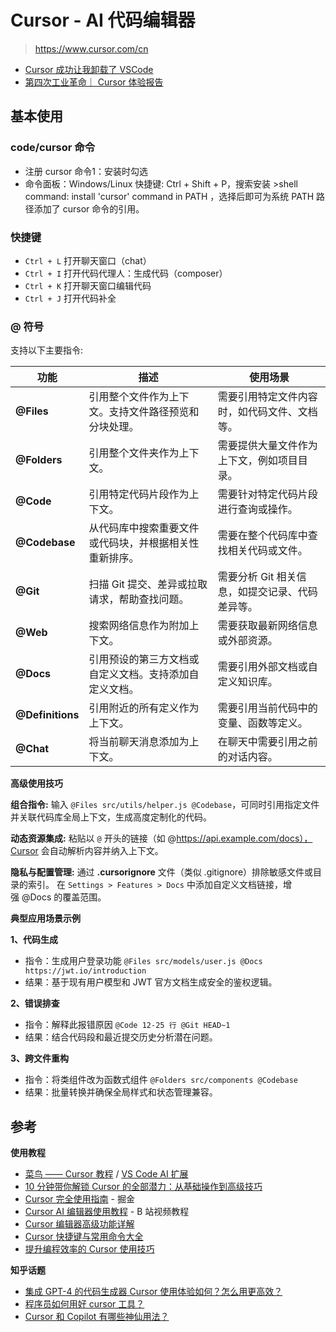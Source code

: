 # Cursor - AI 代码编辑器

> https://www.cursor.com/cn

- [Cursor 成功让我卸载了 VSCode](https://zhuanlan.zhihu.com/p/1341154936)
- [第四次工业革命｜ Cursor 体验报告](https://blog.bosswnx.xyz/posts/2024/cursor-experience-review/)

## 基本使用

### code/cursor 命令

   - 注册 cursor 命令1：安装时勾选
   - 命令面板：Windows/Linux 快捷键: Ctrl + Shift + P，搜索安装 >shell command: install 'cursor' command in PATH ，选择后即可为系统 PATH 路径添加了 cursor 命令的引用。

### 快捷键

  - `Ctrl + L` 打开聊天窗口（chat）
  - `Ctrl + I` 打开代码代理人：生成代码（composer）
  - `Ctrl + K` 打开聊天窗口编辑代码
  - `Ctrl + J` 打开代码补全

### @ 符号

支持以下主要指令:

| **功能** | **描述** | **使用场景** |
| --- | --- | --- |
| **@Files** | 引用整个文件作为上下文。支持文件路径预览和分块处理。 | 需要引用特定文件内容时，如代码文件、文档等。 |
| **@Folders** | 引用整个文件夹作为上下文。 | 需要提供大量文件作为上下文，例如项目目录。 |
| **@Code** | 引用特定代码片段作为上下文。 | 需要针对特定代码片段进行查询或操作。 |
| **@Codebase** | 从代码库中搜索重要文件或代码块，并根据相关性重新排序。 | 需要在整个代码库中查找相关代码或文件。 |
| **@Git** | 扫描 Git 提交、差异或拉取请求，帮助查找问题。 | 需要分析 Git 相关信息，如提交记录、代码差异等。 |
| **@Web** | 搜索网络信息作为附加上下文。 | 需要获取最新网络信息或外部资源。 |
| **@Docs** | 引用预设的第三方文档或自定义文档。支持添加自定义文档。 | 需要引用外部文档或自定义知识库。 |
| **@Definitions** | 引用附近的所有定义作为上下文。 | 需要引用当前代码中的变量、函数等定义。 |
| **@Chat** | 将当前聊天消息添加为上下文。 | 在聊天中需要引用之前的对话内容。 |

**高级使用技巧**

**组合指令:** 输入 `@Files src/utils/helper.js @Codebase`，可同时引用指定文件并关联代码库全局上下文，生成高度定制化的代码。

**动态资源集成:** 粘贴以 `@` 开头的链接（如 @https://api.example.com/docs），Cursor 会自动解析内容并纳入上下文。

**隐私与配置管理:** 通过 **.cursorignore** 文件（类似 .gitignore）排除敏感文件或目录的索引。 在 `Settings > Features > Docs` 中添加自定义文档链接，增强 @Docs 的覆盖范围。

**典型应用场景示例**

**1、代码生成**

-   指令：生成用户登录功能 `@Files src/models/user.js @Docs https://jwt.io/introduction`
-   结果：基于现有用户模型和 JWT 官方文档生成安全的鉴权逻辑。

**2、错误排查**

-   指令：解释此报错原因 `@Code 12-25 行 @Git HEAD~1`
-   结果：结合代码段和最近提交历史分析潜在问题。

**3、跨文件重构**

-   指令：将类组件改为函数式组件 `@Folders src/components @Codebase`
-   结果：批量转换并确保全局样式和状态管理兼容。

## 参考

**使用教程**

- [菜鸟 —— Cursor 教程](https://www.runoob.com/cursor/cursor-tutorial.html) / [VS Code AI 扩展](https://www.runoob.com/vscode/vscode-ai-extensions.html)
- [10 分钟带你解锁 Cursor 的全部潜力：从基础操作到高级技巧](https://www.ifb.me/zh/blog/backend/10-fen-zhong-jie-suo)
- [Cursor 完全使用指南](https://juejin.cn/post/7319433201163042850) - 掘金
- [Cursor AI 编辑器使用教程](https://www.bilibili.com/video/BV1Fh4y1X7zR/) - B 站视频教程
- [Cursor 编辑器高级功能详解](https://zhuanlan.zhihu.com/p/621644542)
- [Cursor 快捷键与常用命令大全](https://github.com/Yidadaa/Cursor-Tutorial)
- [提升编程效率的 Cursor 使用技巧](https://mp.weixin.qq.com/s/2X4cpq1aMw6PZGqB6Qh8_Q)

**知乎话题**

- [集成 GPT-4 的代码生成器 Cursor 使用体验如何？怎么用更高效？](https://www.zhihu.com/question/590152131)
- [程序员如何用好 cursor 工具？](https://www.zhihu.com/question/1339583068)
- [Cursor 和 Copilot 有哪些神仙用法？](https://www.zhihu.com/question/600101707)